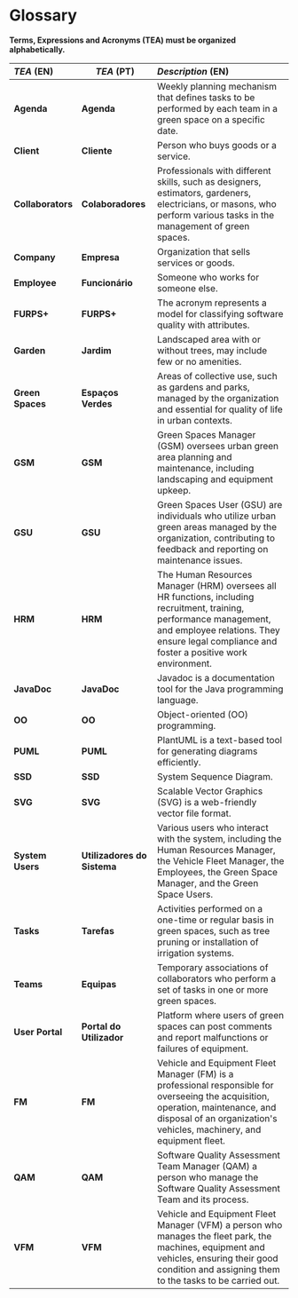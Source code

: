 # Glossary

**Terms, Expressions and Acronyms (TEA) must be organized alphabetically.**

| **_TEA_** (EN)    | **_TEA_** (PT)              | **_Description_** (EN)                                                                                                                                                                                             |                                       
|:------------------|-----------------------------|:-------------------------------------------------------------------------------------------------------------------------------------------------------------------------------------------------------------------|
| **Agenda**        | **Agenda**                  | Weekly planning mechanism that defines tasks to be performed by each team in a green space on a specific date.                                                                                                     |
| **Client**        | **Cliente**                 | Person who buys goods or a service.                                                                                                                                                                                |
| **Collaborators** | **Colaboradores**           | Professionals with different skills, such as designers, estimators, gardeners, electricians, or masons, who perform various tasks in the management of green spaces.                                               |
| **Company**       | **Empresa**                 | Organization that sells services or goods.                                                                                                                                                                         |
| **Employee**      | **Funcionário**             | Someone who works for someone else.                                                                                                                                                                                |
| **FURPS+**        | **FURPS+**                  | The acronym represents a model for classifying software quality with attributes.                                                                                                                                   |
| **Garden**        | **Jardim**                  | Landscaped area with or without trees, may include few or no amenities.                                                                                                                                            |
| **Green Spaces**  | **Espaços Verdes**          | Areas of collective use, such as gardens and parks, managed by the organization and essential for quality of life in urban contexts.                                                                               |
| **GSM**           | **GSM**                     | Green Spaces Manager (GSM) oversees urban green area planning and maintenance, including landscaping and equipment upkeep.                                                                                         |
| **GSU**           | **GSU**                     | Green Spaces User (GSU) are individuals who utilize urban green areas managed by the organization, contributing to feedback and reporting on maintenance issues.                                                   |
| **HRM**           | **HRM**                     | The Human Resources Manager (HRM) oversees all HR functions, including recruitment, training, performance management, and employee relations. They ensure legal compliance and foster a positive work environment. |
| **JavaDoc**       | **JavaDoc**                 | Javadoc is a documentation tool for the Java programming language.                                                                                                                                                 |
| **OO**            | **OO**                      | Object-oriented (OO) programming.                                                                                                                                                                                  |
| **PUML**          | **PUML**                    | PlantUML is a text-based tool for generating diagrams efficiently.                                                                                                                                                 |
| **SSD**           | **SSD**                     | System Sequence Diagram.                                                                                                                                                                                           |
| **SVG**           | **SVG**                     | Scalable Vector Graphics (SVG) is a web-friendly vector file format.                                                                                                                                               |
| **System Users**  | **Utilizadores do Sistema** | Various users who interact with the system, including the Human Resources Manager, the Vehicle Fleet Manager, the Employees, the Green Space Manager, and the Green Space Users.                                   |
| **Tasks**         | **Tarefas**                 | Activities performed on a one-time or regular basis in green spaces, such as tree pruning or installation of irrigation systems.                                                                                   |
| **Teams**         | **Equipas**                 | Temporary associations of collaborators who perform a set of tasks in one or more green spaces.                                                                                                                    |
| **User Portal**   | **Portal do Utilizador**    | Platform where users of green spaces can post comments and report malfunctions or failures of equipment.                                                                                                           |
| **FM**            | **FM**                      | Vehicle and Equipment Fleet Manager (FM) is a professional responsible for overseeing the acquisition, operation, maintenance, and disposal of an organization's vehicles, machinery, and equipment fleet.         |
| **QAM**           | **QAM**                     | Software Quality Assessment Team Manager (QAM) a person who manage the Software Quality Assessment Team and its process.                                                                                           |
| **VFM**           | **VFM**                     | Vehicle and Equipment Fleet Manager (VFM) a person who manages the fleet park, the machines, equipment and vehicles, ensuring their good condition and assigning them to the tasks to be carried out.              |







